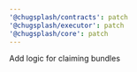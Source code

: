```yaml
---
'@chugsplash/contracts': patch
'@chugsplash/executor': patch
'@chugsplash/core': patch
---
```


Add logic for claiming bundles
